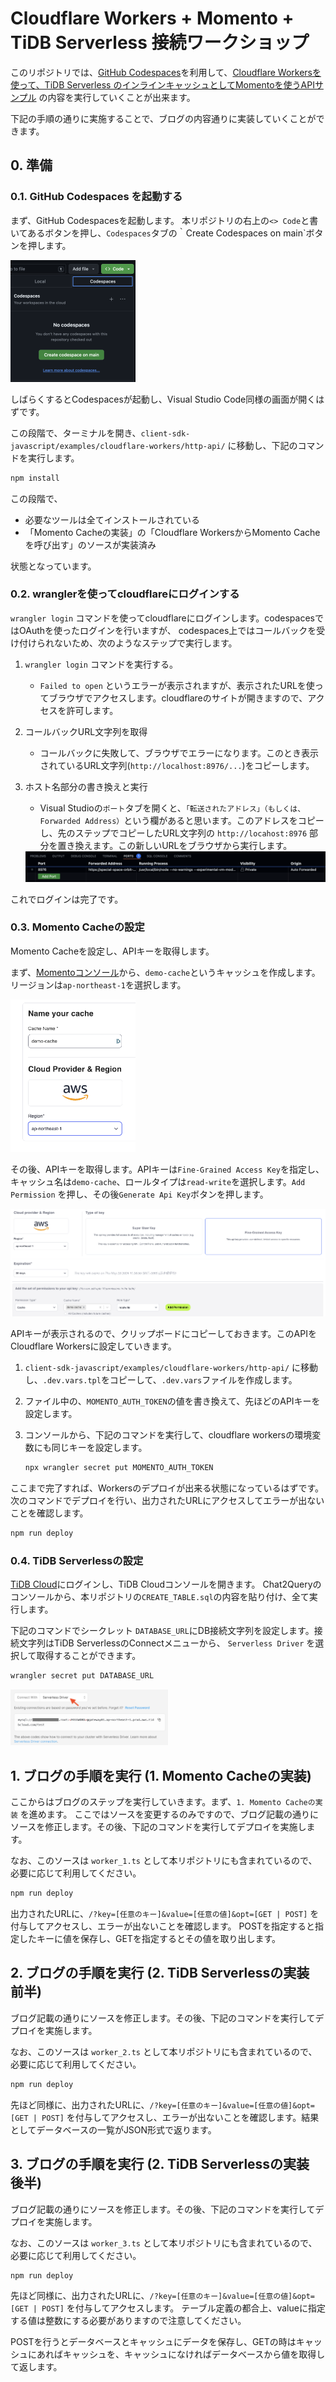 # Cloudflare Workers + Momento + TiDB Serverless 接続ワークショップ

このリポジトリでは、[GitHub Codespaces](https://github.com/features/codespaces)を利用して、[Cloudflare Workersを使って、TiDB Serverless のインラインキャッシュとしてMomentoを使うAPIサンプル](https://zenn.dev/kameoncloud/articles/a21e0dcb92b67d) の内容を実行していくことが出来ます。

下記の手順の通りに実施することで、ブログの内容通りに実装していくことができます。

## 0. 準備

### 0.1. GitHub Codespaces を起動する

まず、GitHub Codespacesを起動します。 本リポジトリの右上の`<> Code`と書いてあるボタンを押し、`Codespaces`タブの｀Create Codespaces on main`ボタンを押します。

<img src="images/codespace_dialog.png" width=200>

しばらくするとCodespacesが起動し、Visual Studio Code同様の画面が開くはずです。

この段階で、ターミナルを開き、`client-sdk-javascript/examples/cloudflare-workers/http-api/` に移動し、下記のコマンドを実行します。

```bash
npm install
```

この段階で、

* 必要なツールは全てインストールされている
* 「Momento Cacheの実装」の「Cloudflare WorkersからMomento Cacheを呼び出す」のソースが実装済み

状態となっています。

### 0.2. wranglerを使ってcloudflareにログインする

`wrangler login` コマンドを使ってcloudflareにログインします。codespacesではOAuthを使ったログインを行いますが、
codespaces上ではコールバックを受け付けられないため、次のようなステップで実行します。

1. `wrangler login` コマンドを実行する。
   * `Failed to open` というエラーが表示されますが、表示されたURLを使ってブラウザでアクセスします。cloudflareのサイトが開きますので、アクセスを許可します。
2. コールバックURL文字列を取得
   * コールバックに失敗して、ブラウザでエラーになります。このとき表示されているURL文字列(`http://localhost:8976/...`)をコピーします。
3. ホスト名部分の書き換えと実行
   * Visual Studioの`ポート`タブを開くと、`「転送されたアドレス」（もしくは、Forwarded Address）`という欄があると思います。このアドレスをコピーし、先のステップでコピーしたURL文字列の `http://locahost:8976` 部分を置き換えます。この新しいURLをブラウザから実行します。

   <img src="images/forwarded_address.png">

これでログインは完了です。

### 0.3. Momento Cacheの設定

Momento Cacheを設定し、APIキーを取得します。

まず、[Momentoコンソール](https://console.gomomento.com/)から、`demo-cache`というキャッシュを作成します。リージョンは`ap-northeast-1`を選択します。

<img src="images/momento_cache.png" width=200>

その後、APIキーを取得します。APIキーは`Fine-Grained Access Key`を指定し、キャッシュ名は`demo-cache`、ロールタイプは`read-write`を選択します。`Add Permission` を押し、その後`Generate Api Key`ボタンを押します。

<img src="images/momento_token.png" >

APIキーが表示されるので、クリップボードにコピーしておきます。このAPIをCloudflare Workersに設定していきます。

1. `client-sdk-javascript/examples/cloudflare-workers/http-api/` に移動し、`.dev.vars.tpl`をコピーして、`.dev.vars`ファイルを作成します。
2. ファイル中の、`MOMENTO_AUTH_TOKEN`の値を書き換えて、先ほどのAPIキーを設定します。
3. コンソールから、下記のコマンドを実行して、cloudflare workersの環境変数にも同じキーを設定します。

   ```bash
   npx wrangler secret put MOMENTO_AUTH_TOKEN
   ```

ここまで完了すれば、Workersのデプロイが出来る状態になっているはずです。次のコマンドでデプロイを行い、出力されたURLにアクセスしてエラーが出ないことを確認します。

   ```bash
   npm run deploy
   ```

### 0.4. TiDB Serverlessの設定

[TiDB Cloud](https://tidbcloud.com/)にログインし、TiDB Cloudコンソールを開きます。
Chat2Queryのコンソールから、本リポジトリの`CREATE_TABLE.sql`の内容を貼り付け、全て実行します。

下記のコマンドでシークレット `DATABASE_URL`にDB接続文字列を設定します。接続文字列はTiDB ServerlessのConnectメニューから、
`Serverless Driver` を選択して取得することができます。

```bash
wrangler secret put DATABASE_URL
```

<img src="images/connect_dialog.png" width=50%>

## 1. ブログの手順を実行 (1. Momento Cacheの実装)

ここからはブログのステップを実行していきます。まず、`1. Momento Cacheの実装` を進めます。
ここではソースを変更するのみですので、ブログ記載の通りにソースを修正します。その後、下記のコマンドを実行してデプロイを実施します。

なお、このソースは `worker_1.ts` として本リポジトリにも含まれているので、必要に応じて利用してください。

```bash
npm run deploy
```

出力されたURLに、`/?key=[任意のキー]&value=[任意の値]&opt=[GET | POST]` を付与してアクセスし、エラーが出ないことを確認します。
POSTを指定すると指定したキーに値を保存し、GETを指定するとその値を取り出します。

## 2. ブログの手順を実行 (2. TiDB Serverlessの実装 前半)

ブログ記載の通りにソースを修正します。その後、下記のコマンドを実行してデプロイを実施します。

なお、このソースは `worker_2.ts` として本リポジトリにも含まれているので、必要に応じて利用してください。

```bash
npm run deploy
```

先ほど同様に、出力されたURLに、`/?key=[任意のキー]&value=[任意の値]&opt=[GET | POST]` を付与してアクセスし、エラーが出ないことを確認します。結果としてデータベースの一覧がJSON形式で返ります。

## 3. ブログの手順を実行 (2. TiDB Serverlessの実装 後半)

ブログ記載の通りにソースを修正します。その後、下記のコマンドを実行してデプロイを実施します。

なお、このソースは `worker_3.ts` として本リポジトリにも含まれているので、必要に応じて利用してください。

```bash
npm run deploy
```

先ほど同様に、出力されたURLに、`/?key=[任意のキー]&value=[任意の値]&opt=[GET | POST]` を付与してアクセスします。
テーブル定義の都合上、valueに指定する値は整数にする必要がありますので注意してください。

POSTを行うとデータベースとキャッシュにデータを保存し、GETの時はキャッシュにあればキャッシュを、キャッシュになければデータベースから値を取得して返します。
